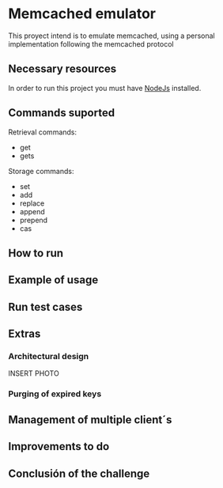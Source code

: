 # Memcached emulator

This proyect intend is to emulate memcached, using a personal implementation following the memcached protocol

## Necessary resources

In order to run this project you must have [NodeJs](https://nodejs.org/es/download/) installed.

## Commands suported

Retrieval commands:
* get
* gets

Storage commands:
* set
* add
* replace
* append
* prepend
* cas

## How to run

## Example of usage

## Run test cases

## Extras

### Architectural design

INSERT PHOTO

### Purging of expired keys

## Management of multiple client´s

## Improvements to do

## Conclusión of the challenge



